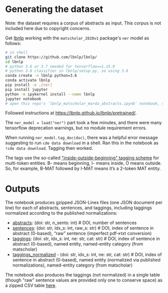 # Generating the dataset

Note: the dataset requires a corpus of abstracts as input. This corpus is not included here due
to copyright concerns.

Get [lbnlp](https://github.com/lbnlp/lbnlp/) working with the `matscholar_2020v1` package's `ner`
model as follows:

```bash
# in shell
git clone https://github.com/lbnlp/lbnlp/
cd lbnlp
# python 3.6 or 3.7 needed for tensorflow==1.15.0
# python 3.6 classifier in lbnlp/setup.py, so using 3.6
conda create -n lbnlp python=3.6
conda activate lbnlp
pip install -e .[ner]
pip install jupyter
python -m ipykernel install --name lbnlp
jupyter notebook
# open this repo's `lbnlp_matscholar_marda_abstracts.ipynb` notebook, set to use lbnlp kernel
```

Followed instructions at <https://lbnlp.github.io/lbnlp/pretrained/>.

The `ner_model = load("ner")` part took a few minutes, and there were many tensorflow deprecation
warnings, but no module requirement errors.

When running `ner_model.tag_doc(doc)`, there was a helpful error message suggesting to run `cde data
download` in a shell. Ran this in the notebook as `!cde data download`. Tagging then worked.

The tags use the so-called ["inside-outside-beginning" tagging
scheme](https://en.m.wikipedia.org/wiki/Inside%E2%80%93outside%E2%80%93beginning_(tagging)) for
multi-token entities. B- means beginning, I- means inside, O means outside. So, for example, B-MAT
followed by I-MAT means it’s a 2-token MAT entity.

# Outputs

The notebook produces gzipped JSON-Lines files (one JSON document per line) for each of abstracts,
sentences, and taggings, including taggings normalized according to the published normalizations:

- [abstracts](https://n2t.net/ark:57802/md1snr3c886): (doi: str, n_sents: int) # DOI, number of sentences
- [sentences](https://n2t.net/ark:57802/md1rc4y7a15): (doi: str, idx_s: int, raw_s: str) # DOI, index of sentence in abstract (0-based), “raw” sentence (imperfect pdf->txt conversion)
- [taggings](https://n2t.net/ark:57802/md19sjz1c79): (doi: str, idx_s: int, ne: str, cat: str) # DOI, index of sentence in abstract (0-based), named entity, named-entity category (from matscholar)
- [taggings_normalized](https://n2t.net/ark:57802/md1nytzhs82) - (doi: str, idx_s: int, ne: str, cat: str) # DOI, index of sentence in abstract (0-based), named entity (normalized via published normalizations), named-entity category (from matscholar)

The notebook also produces the taggings (not normalized) in a single table (though "raw" sentence
values are provided only one to conserve space) as a zipped CSV table
[here](https://n2t.net/ark:57802/md122y5mw44).
